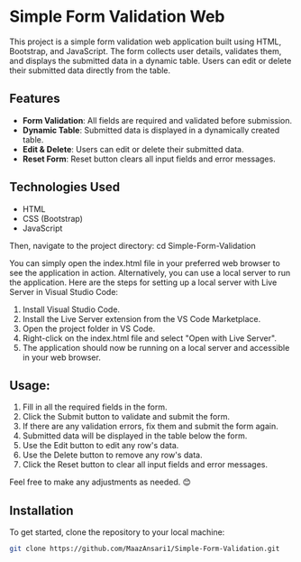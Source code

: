 # Simple Form Validation Web

This project is a simple form validation web application built using HTML, Bootstrap, and JavaScript. The form collects user details, validates them, and displays the submitted data in a dynamic table. Users can edit or delete their submitted data directly from the table.

## Features

- **Form Validation**: All fields are required and validated before submission.
- **Dynamic Table**: Submitted data is displayed in a dynamically created table.
- **Edit & Delete**: Users can edit or delete their submitted data.
- **Reset Form**: Reset button clears all input fields and error messages.

## Technologies Used

- HTML
- CSS (Bootstrap)
- JavaScript

Then, navigate to the project directory:
cd Simple-Form-Validation

You can simply open the index.html file in your preferred web browser to see the application in action. Alternatively, you can use a local server to run the application. Here are the steps for setting up a local server with Live Server in Visual Studio Code:

1. Install Visual Studio Code.
2. Install the Live Server extension from the VS Code Marketplace.
3. Open the project folder in VS Code.
4. Right-click on the index.html file and select "Open with Live Server".
5. The application should now be running on a local server and accessible in your web browser.

## Usage:

1. Fill in all the required fields in the form.
2. Click the Submit button to validate and submit the form.
3. If there are any validation errors, fix them and submit the form again.
4. Submitted data will be displayed in the table below the form.
5. Use the Edit button to edit any row's data.
6. Use the Delete button to remove any row's data.
7. Click the Reset button to clear all input fields and error messages.


Feel free to make any adjustments as needed. 😊


## Installation

To get started, clone the repository to your local machine:

```bash
git clone https://github.com/MaazAnsari1/Simple-Form-Validation.git

